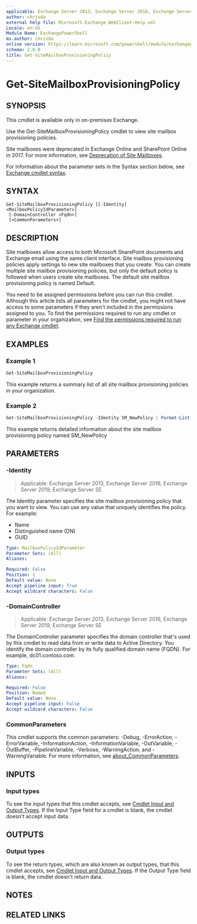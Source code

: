 ```yaml
---
applicable: Exchange Server 2013, Exchange Server 2016, Exchange Server 2019, Exchange Server SE
author: chrisda
external help file: Microsoft.Exchange.WebClient-Help.xml
Locale: en-US
Module Name: ExchangePowerShell
ms.author: chrisda
online version: https://learn.microsoft.com/powershell/module/exchangepowershell/get-sitemailboxprovisioningpolicy
schema: 2.0.0
title: Get-SiteMailboxProvisioningPolicy
---
```


# Get-SiteMailboxProvisioningPolicy

## SYNOPSIS
This cmdlet is available only in on-premises Exchange.

Use the Get-SiteMailboxProvisioningPolicy cmdlet to view site mailbox provisioning policies.

Site mailboxes were deprecated in Exchange Online and SharePoint Online in 2017. For more information, see [Deprecation of Site Mailboxes](https://techcommunity.microsoft.com/t5/microsoft-sharepoint-blog/deprecation-of-site-mailboxes/ba-p/93028).

For information about the parameter sets in the Syntax section below, see [Exchange cmdlet syntax](https://learn.microsoft.com/powershell/exchange/exchange-cmdlet-syntax).

## SYNTAX

```
Get-SiteMailboxProvisioningPolicy [[-Identity] <MailboxPolicyIdParameter>]
 [-DomainController <Fqdn>]
 [<CommonParameters>]
```

## DESCRIPTION
Site mailboxes allow access to both Microsoft SharePoint documents and Exchange email using the same client interface. Site mailbox provisioning policies apply settings to new site mailboxes that you create. You can create multiple site mailbox provisioning policies, but only the default policy is followed when users create site mailboxes. The default site mailbox provisioning policy is named Default.

You need to be assigned permissions before you can run this cmdlet. Although this article lists all parameters for the cmdlet, you might not have access to some parameters if they aren't included in the permissions assigned to you. To find the permissions required to run any cmdlet or parameter in your organization, see [Find the permissions required to run any Exchange cmdlet](https://learn.microsoft.com/powershell/exchange/find-exchange-cmdlet-permissions).

## EXAMPLES

### Example 1
```powershell
Get-SiteMailboxProvisioningPolicy
```

This example returns a summary list of all site mailbox provisioning policies in your organization.

### Example 2
```powershell
Get-SiteMailboxProvisioningPolicy -Identity SM_NewPolicy | Format-List
```

This example returns detailed information about the site mailbox provisioning policy named SM\_NewPolicy

## PARAMETERS

### -Identity

> Applicable: Exchange Server 2013, Exchange Server 2016, Exchange Server 2019, Exchange Server SE

The Identity parameter specifies the site mailbox provisioning policy that you want to view. You can use any value that uniquely identifies the policy. For example:

- Name
- Distinguished name (DN)
- GUID

```yaml
Type: MailboxPolicyIdParameter
Parameter Sets: (All)
Aliases:

Required: False
Position: 1
Default value: None
Accept pipeline input: True
Accept wildcard characters: False
```

### -DomainController

> Applicable: Exchange Server 2013, Exchange Server 2016, Exchange Server 2019, Exchange Server SE

The DomainController parameter specifies the domain controller that's used by this cmdlet to read data from or write data to Active Directory. You identify the domain controller by its fully qualified domain name (FQDN). For example, dc01.contoso.com.

```yaml
Type: Fqdn
Parameter Sets: (All)
Aliases:

Required: False
Position: Named
Default value: None
Accept pipeline input: False
Accept wildcard characters: False
```

### CommonParameters
This cmdlet supports the common parameters: -Debug, -ErrorAction, -ErrorVariable, -InformationAction, -InformationVariable, -OutVariable, -OutBuffer, -PipelineVariable, -Verbose, -WarningAction, and -WarningVariable. For more information, see [about_CommonParameters](https://go.microsoft.com/fwlink/p/?LinkID=113216).

## INPUTS

### Input types
To see the input types that this cmdlet accepts, see [Cmdlet Input and Output Types](https://go.microsoft.com/fwlink/p/?linkId=616387). If the Input Type field for a cmdlet is blank, the cmdlet doesn't accept input data.

## OUTPUTS

### Output types
To see the return types, which are also known as output types, that this cmdlet accepts, see [Cmdlet Input and Output Types](https://go.microsoft.com/fwlink/p/?linkId=616387). If the Output Type field is blank, the cmdlet doesn't return data.

## NOTES

## RELATED LINKS

